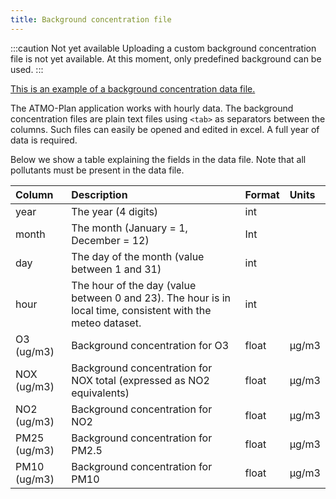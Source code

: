 ```yaml
---
title: Background concentration file
---
```


:::caution Not yet available
Uploading a custom background concentration file is not yet available. At this moment, only predefined background can be used.
:::

[This is an example of a background concentration data file.](./background-concentration.txt)

The ATMO-Plan application works with hourly data. The background concentration files are plain text files using `<tab>` as separators between the columns. Such files can easily be opened and edited in excel. A full year of data is required.

Below we show a table explaining the fields in the data file. Note that all pollutants must be present in the data file.

| Column       | Description                                                                                                 | Format | Units |
| :----------- | :---------------------------------------------------------------------------------------------------------- | :----- | :---- |
| year         | The year (4 digits)                                                                                         | int    |       |
| month        | The month (January = 1, December = 12)                                                                      | Int    |       |
| day          | The day of the month (value between 1 and 31)                                                               | int    |       |
| hour         | The hour of the day (value between 0 and 23). The hour is in local time, consistent with the meteo dataset. | int    |       |
| O3 (ug/m3)   | Background concentration for O3                                                                             | float  | µg/m3 |
| NOX (ug/m3)  | Background concentration for NOX total (expressed as NO2 equivalents)                                       | float  | µg/m3 |
| NO2 (ug/m3)  | Background concentration for NO2                                                                            | float  | µg/m3 |
| PM25 (ug/m3) | Background concentration for PM2.5                                                                          | float  | µg/m3 |
| PM10 (ug/m3) | Background concentration for PM10                                                                           | float  | µg/m3 |
